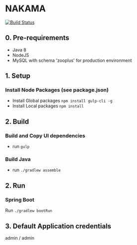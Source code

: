 # NAKAMA

[![Build Status](https://travis-ci.org/alexcibotari/zooplus-challenge.svg?branch=master)](https://travis-ci.org/alexcibotari/zooplus-challenge)

## 0. Pre-requirements
+ Java 8
+ NodeJS
+ MySQL with schema 'zooplus' for production environment

## 1. Setup
### Install Node Packages (see package.json)
- Install Global packages `npm install gulp-cli -g`
- Install Local packages `npm install`

## 2. Build 
### Build and Copy UI dependencies
- run `gulp`

### Build Java
- run `./gradlew assemble`

## 2. Run
### Spring Boot
Run `./gradlew bootRun`

## 3. Default Application credentials
admin / admin 